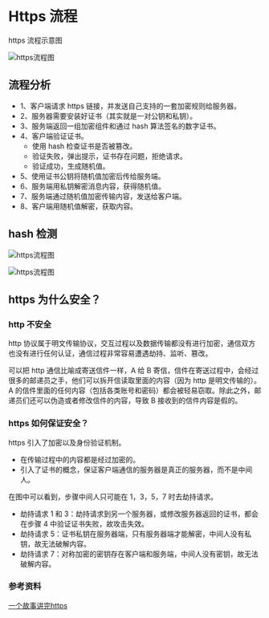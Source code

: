 # Https 流程

https 流程示意图

![https流程图](https.png)

## 流程分析

- 1、客户端请求 https 链接，并发送自己支持的一套加密规则给服务器。
- 2、服务器需要安装好证书（其实就是一对公钥和私钥）。
- 3、服务端返回一组加密组件和通过 hash 算法签名的数字证书。
- 4、客户端验证证书。
  - 使用 hash 检查证书是否被篡改。
  - 验证失败，弹出提示，证书存在问题，拒绝请求。
  - 验证成功，生成随机值。
- 5、使用证书公钥将随机值加密后传给服务端。
- 6、服务端用私钥解密消息内容，获得随机值。
- 7、服务端通过随机值加密传输内容，发送给客户端。
- 8、客户端用随机值解密，获取内容。

## hash 检测

![https流程图](https-hash1.png)

![https流程图](https-hash2.png)

## https 为什么安全？

### http 不安全

http 协议属于明文传输协议，交互过程以及数据传输都没有进行加密，通信双方也没有进行任何认证，通信过程非常容易遭遇劫持、监听、篡改。

可以把 http 通信比喻成寄送信件一样，A 给 B 寄信，信件在寄送过程中，会经过很多的邮递员之手，他们可以拆开信读取里面的内容（因为 http 是明文传输的）。A 的信件里面的任何内容（包括各类账号和密码）都会被轻易窃取。除此之外，邮递员们还可以伪造或者修改信件的内容，导致 B 接收到的信件内容是假的。

### https 如何保证安全？

https 引入了加密以及身份验证机制。

- 在传输过程中的内容都是经过加密的。
- 引入了证书的概念，保证客户端通信的服务器是真正的服务器，而不是中间人。

在图中可以看到，步骤中间人只可能在 1，3，5，7 时去劫持请求。

- 劫持请求 1 和 3：劫持请求到另一个服务器，或修改服务器返回的证书，都会在步骤 4 中验证证书失败，故攻击失效。
- 劫持请求 5：证书私钥在服务器端，只有服务器端才能解密，中间人没有私钥，故无法破解内容。
- 劫持请求 7：对称加密的密钥存在客户端和服务端，中间人没有密钥，故无法破解内容。

### 参考资料

[一个故事讲完https](https://mp.weixin.qq.com/s/StqqafHePlBkWAPQZg3NrA)
